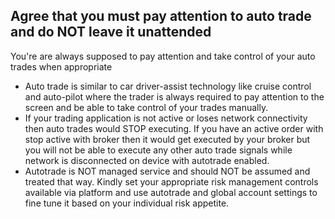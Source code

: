 ## Agree that you must pay attention to auto trade and do NOT leave it unattended

You're are always supposed to pay attention and take control of your auto trades when appropriate
- Auto trade is similar to car driver-assist technology like cruise control and auto-pilot where the trader is always required to pay attention to the screen and be able to take control of your trades manually.
- If your trading application is not active or loses network connectivity then auto trades would STOP executing. If you have an active order with stop active with broker then it would get executed by your broker but you will not be able to execute any other auto trade signals while network is disconnected on device with autotrade enabled.
- Autotrade is NOT managed service and should NOT be assumed and treated that way. Kindly set your appropriate risk management controls available via platform and use autotrade and global account settings to fine tune it based on your individual risk appetite.
